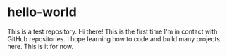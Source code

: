 # hello-world
This is a test repository.
Hi there! This is the first time I'm in contact with GitHub repositories. I hope learning how to code and build many projects here.
This is it for now.	
